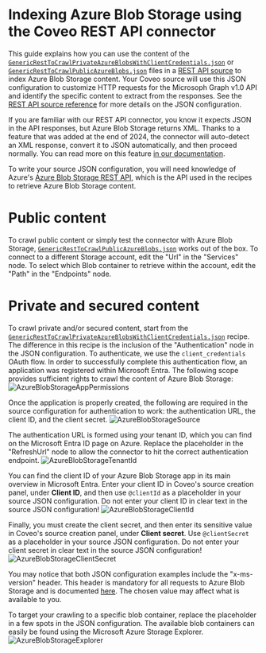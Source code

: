 # Indexing Azure Blob Storage using the Coveo REST API connector

This guide explains how you can use the content of the [`GenericRestToCrawlPrivateAzureBlobsWithClientCredentials.json`](GenericRestToCrawlPrivateAzureBlobsWithClientCredentials.json) or [`GenericRestToCrawlPublicAzureBlobs.json`](GenericRestToCrawlPublicAzureBlobs.json) files in a [REST API source](https://docs.coveo.com/en/1896/) to index Azure Blob Storage content. Your Coveo source will use this JSON configuration to customize HTTP requests for the Microsoph Graph v1.0 API and identify the specific content to extract from the responses. See the [REST API source reference](https://docs.coveo.com/en/1525/index-content/rest-api-source-reference) for more details on the JSON configuration. 

If you are familiar with our REST API connector, you know it expects JSON in the API responses, but Azure Blob Storage returns XML. Thanks to a feature that was added at the end of 2024, the connector will auto-detect an XML response, convert it to JSON automatically, and then proceed normally. You can read more on this feature [in our documentation](https://docs.coveo.com/en/3131/index-content/rest-api-source-concepts#json-path).

To write your source JSON configuration, you will need knowledge of Azure's [Azure Blob Storage REST API](https://learn.microsoft.com/en-us/rest/api/storageservices/blob-service-rest-api), which is the API used in the recipes to retrieve Azure Blob Storage content.

# Public content
To crawl public content or simply test the connector with Azure Blob Storage, [`GenericRestToCrawlPublicAzureBlobs.json`](GenericRestToCrawlPublicAzureBlobs.json) works out of the box. To connect to a different Storage account, edit the "Url" in the "Services" node. To select which Blob container to retrieve within the account, edit the "Path" in the "Endpoints" node.

# Private and secured content
To crawl private and/or secured content, start from the [`GenericRestToCrawlPrivateAzureBlobsWithClientCredentials.json`](GenericRestToCrawlPrivateAzureBlobsWithClientCredentials.json) recipe. The difference in this recipe is the inclusion of the "Authentication" node in the JSON configuration. To authenticate, we use the `client_credentials` OAuth flow. In order to successfully complete this authentication flow, an application was registered within Microsoft Entra. The following scope provides sufficient rights to crawl the content of Azure Blob Storage:
![AzureBlobStorageAppPermissions](https://github.com/user-attachments/assets/ca6bbfc2-fc77-4c62-bb76-b6f8ab3e9cbb)

Once the application is properly created, the following are required in the source configuration for authentication to work: the authentication URL, the client ID, and the client secret.
![AzureBlobStorageSource](https://github.com/user-attachments/assets/21f574f5-9031-437c-a518-61e8911d59d5)

The authentication URL is formed using your tenant ID, which you can find on the Microsoft Entra ID page on Azure. Replace the placeholder in the "RefreshUrl" node to allow the connector to hit the correct authentication endpoint.
![AzureBlobStorageTenantId](https://github.com/user-attachments/assets/146b0e46-abff-4808-a06a-0084d82c2548)

You can find the client ID of your Azure Blob Storage app in its main overview in Microsoft Entra. Enter your client ID in Coveo's source creation panel, under **Client ID**, and then use `@clientId` as a placeholder in your source JSON configuration. Do not enter your client ID in clear text in the source JSON configuration!
![AzureBlobStorageClientId](https://github.com/user-attachments/assets/509f0cdd-f4fe-4aed-958c-add65f19214b)

Finally, you must create the client secret, and then enter its sensitive value in Coveo's source creation panel, under **Client secret**. Use `@clientSecret` as a placeholder in your source JSON configuration. Do not enter your client secret in clear text in the source JSON configuration!
![AzureBlobStorageClientSecret](https://github.com/user-attachments/assets/080cd460-f19d-4031-b76e-2b979465c62e)

You may notice that both JSON configuration examples include the "x-ms-version" header. This header is mandatory for all requests to Azure Blob Storage and is documented [here](https://learn.microsoft.com/en-us/rest/api/storageservices/versioning-for-the-azure-storage-services). The chosen value may affect what is available to you.

To target your crawling to a specific blob container, replace the placeholder in a few spots in the JSON configuration. The available blob containers can easily be found using the Microsoft Azure Storage Explorer.
![AzureBlobStorageExplorer](https://github.com/user-attachments/assets/67ddb211-40e2-4ce1-93ed-02969c354375)

